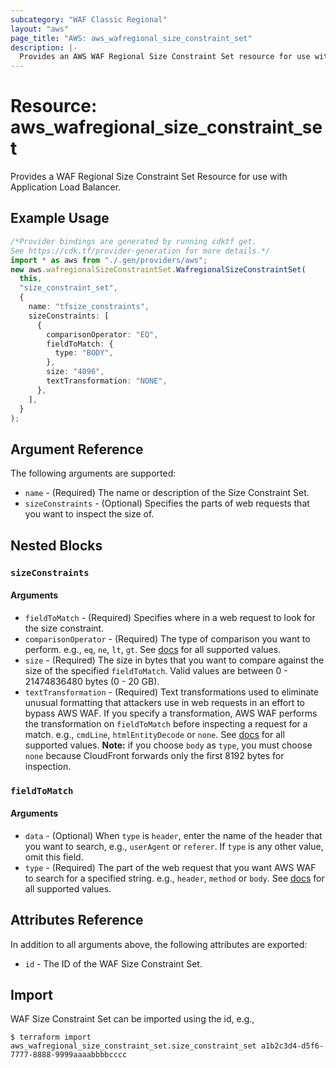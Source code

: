 ```yaml
---
subcategory: "WAF Classic Regional"
layout: "aws"
page_title: "AWS: aws_wafregional_size_constraint_set"
description: |-
  Provides an AWS WAF Regional Size Constraint Set resource for use with ALB.
---
```


# Resource: aws\_wafregional\_size\_constraint\_set

Provides a WAF Regional Size Constraint Set Resource for use with Application Load Balancer.

## Example Usage

```typescript
/*Provider bindings are generated by running cdktf get.
See https://cdk.tf/provider-generation for more details.*/
import * as aws from "./.gen/providers/aws";
new aws.wafregionalSizeConstraintSet.WafregionalSizeConstraintSet(
  this,
  "size_constraint_set",
  {
    name: "tfsize_constraints",
    sizeConstraints: [
      {
        comparisonOperator: "EQ",
        fieldToMatch: {
          type: "BODY",
        },
        size: "4096",
        textTransformation: "NONE",
      },
    ],
  }
);

```

## Argument Reference

The following arguments are supported:

* `name` - (Required) The name or description of the Size Constraint Set.
* `sizeConstraints` - (Optional) Specifies the parts of web requests that you want to inspect the size of.

## Nested Blocks

### `sizeConstraints`

#### Arguments

* `fieldToMatch` - (Required) Specifies where in a web request to look for the size constraint.
* `comparisonOperator` - (Required) The type of comparison you want to perform.
  e.g., `eq`, `ne`, `lt`, `gt`.
  See [docs](https://docs.aws.amazon.com/waf/latest/APIReference/API_wafRegional_SizeConstraint.html) for all supported values.
* `size` - (Required) The size in bytes that you want to compare against the size of the specified `fieldToMatch`.
  Valid values are between 0 - 21474836480 bytes (0 - 20 GB).
* `textTransformation` - (Required) Text transformations used to eliminate unusual formatting that attackers use in web requests in an effort to bypass AWS WAF.
  If you specify a transformation, AWS WAF performs the transformation on `fieldToMatch` before inspecting a request for a match.
  e.g., `cmdLine`, `htmlEntityDecode` or `none`.
  See [docs](http://docs.aws.amazon.com/waf/latest/APIReference/API_SizeConstraint.html#WAF-Type-SizeConstraint-TextTransformation)
  for all supported values.
  **Note:** if you choose `body` as `type`, you must choose `none` because CloudFront forwards only the first 8192 bytes for inspection.

### `fieldToMatch`

#### Arguments

* `data` - (Optional) When `type` is `header`, enter the name of the header that you want to search, e.g., `userAgent` or `referer`.
  If `type` is any other value, omit this field.
* `type` - (Required) The part of the web request that you want AWS WAF to search for a specified string.
  e.g., `header`, `method` or `body`.
  See [docs](http://docs.aws.amazon.com/waf/latest/APIReference/API_FieldToMatch.html)
  for all supported values.

## Attributes Reference

In addition to all arguments above, the following attributes are exported:

* `id` - The ID of the WAF Size Constraint Set.

## Import

WAF Size Constraint Set can be imported using the id, e.g.,

```console
$ terraform import aws_wafregional_size_constraint_set.size_constraint_set a1b2c3d4-d5f6-7777-8888-9999aaaabbbbcccc
```
